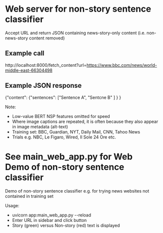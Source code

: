 # Web server for non-story sentence classifier

Accept URL and return JSON containing news-story-only content (i.e. non-news-story content removed)

## Example call

http://localhost:8000/fetch_content?url=https://www.bbc.com/news/world-middle-east-66304498

## Example JSON response

{"content":
	{"sentences":
		["Sentence A",
		"Sentcne B"
		]
	}
}

Note:
- Low-value BERT NSP features omitted for speed
- Where image captions are repeated, it is often because they also appear in image metadata (alt-text) 
- Training set: BBC, Guardian, NYT, Daily Mail, CNN, Tahoo News
- Trials e.g. NBC, Le Figaro, Wired, Il Sole 24 Ore etc.


# See main_web_app.py for Web Demo of non-story sentence classifier

Demo of non-story sentence classifier e.g. for trying news websites not contained in training set

Usage:

- uvicorn app:main_web_app.py --reload
- Enter URL in sidebar and click button
- Story (green) versus Non-story (red) text is displayed

 
